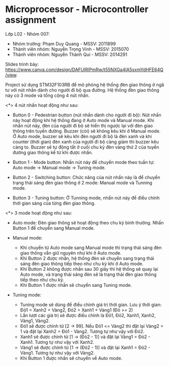 # Microprocessor - Microcontroller assignment

Lớp L02 - Nhóm 007:
- Nhóm trưởng: Phạm Duy Quang - MSSV: 2011899
- Thành viên nhóm: Nguyễn Trọng Vinh - MSSV: 2015070
- Thành viên nhóm: Nguyễn Thành Quí - MSSV: 2014291

Slides trình bày: https://www.canva.com/design/DAFUIRlPmRw/t55NXGa4lA5sxmYdHFE64Q/view.

Project sử dụng STM32F103RB để mô phỏng hệ thống đèn giao thông ở ngã tư với nút nhấn dành cho người đi bộ qua đường. Hệ thống đèn giao thông này có 3 mode và tổng cộng 4 nút nhấn.

<*> 4 nút nhấn hoạt động như sau:

- Button 0 - Pedestrian button (nút nhấn dành cho người đi bộ): Nút nhấn này hoạt động khi hệ thống đang ở Auto mode và Manual mode. Khi nhấn nút này, đèn của người đi bộ sẽ hiển thị ngược lại với đèn giao thông trên tuyến đường. Buzzer (còi) sẽ không kêu khi ở Manual mode. Ở Auto mode, buzzer sẽ kêu khi đèn người đi bộ là đèn xanh và khi counter (thời gian) đèn xanh của người đi bộ càng giảm thì buzzer kêu càng to. Buzzer sẽ tự động tắt ở cuối chu kỳ đèn vàng thứ 2 của tuyến đường giao thông kể từ khi được nhấn.

- Button 1 - Mode button: Nhấn nút này để chuyển mode theo tuần tự: Auto mode -> Manual mode -> Tuning mode.

- Button 2 - Switching button: Chức năng của nút nhấn này là để chuyển trạng thái sáng đèn giao thông ở 2 mode: Manual mode và Tunning mode.

- Button 3 - Tuning button: Ở Tunning mode, nhấn nút này để điều chỉnh thời gian sáng của từng đèn giao thông.


<*> 3 mode hoạt động như sau:

- Auto mode: Đèn giao thông sẽ hoạt động theo chu kỳ bình thường. Nhấn Button 1 để chuyển sang Manual mode.

- Manual mode:
  + Khi chuyển từ Auto mode sang Manual mode thì trạng thái sáng đèn giao thông vẫn giữ nguyên như khi ở Auto mode.
  + Khi Button 2 được nhấn, hệ thống đèn sẽ chuyển sang trạng thái sáng đèn giao thông tiếp theo như chu kỳ khi ở Auto mode.
  + Khi Button 2 không được nhấn sau 30 giây thì hệ thống sẽ quay lại Auto mode, và trạng thái sáng đèn sẽ là trạng thái đèn giao thông tiếp theo như chu kỳ.
  + Khi Button 1 được nhấn sẽ chuyển sang Tuning mode.

- Tuning mode:
  + Tuning mode sẽ dùng để điều chỉnh giá trị thời gian. Lưu ý thời gian: Đỏ1 = Xanh2 + Vàng2, Đỏ2 = Xanh1 + Vàng1 (Đỏ >= 2)
  + Lần lượt các giá trị sẽ được điều chỉnh là Đỏ1, Đỏ2, Xanh1, Xanh2, Vàng1, Vàng2.
  + Đỏ1 sẽ được chỉnh từ [2 -> 99]. Nếu Đỏ1 <= Vàng2 thì đặt lại Vàng2 = 1 và đặt lại Xanh2 = Đỏ1 - Vàng2. Tương tự như vậy với Đỏ2.
  + Xanh1 sẽ được chỉnh từ [1 -> (Đỏ2 - 1)] và đặt lại Vàng1 = Đỏ2 - Xanh1. Tương tự như vậy với Xanh2.
  + Vàng1 sẽ được chỉnh từ [1 -> (Đỏ2 - 1)] và đặt lại Xanh1 = Đỏ2 - Vàng1. Tương tự như vậy với Vàng2.
  + Khi Button 1 được nhấn sẽ chuyển về Auto mode.
